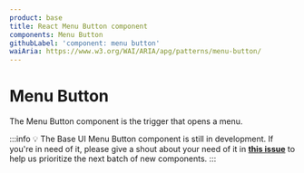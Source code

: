 ```yaml
---
product: base
title: React Menu Button component
components: Menu Button
githubLabel: 'component: menu button'
waiAria: https://www.w3.org/WAI/ARIA/apg/patterns/menu-button/
---
```


# Menu Button

<p class="description">The Menu Button component is the trigger that opens a menu.</p>

:::info
💡 The Base UI Menu Button component is still in development.
If you're in need of it, please give a shout about your need of it in [**this issue**](https://github.com/mui/material-ui/issues/27170) to help us prioritize the next batch of new components.
:::
